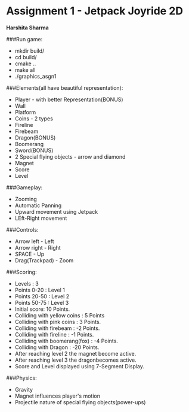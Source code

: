 Assignment 1 - Jetpack Joyride 2D
==================================

**Harshita Sharma**

###Run game:
- mkdir build/
- cd build/
- cmake ..
- make all
- ./graphics_asgn1

###Elements(all have beautiful representation):
-    Player - with better Representation(BONUS)
-    Wall
-    Platform
-    Coins - 2 types
-    Fireline
-    Firebeam
-    Dragon(BONUS)
-    Boomerang
-    Sword(BONUS)
-    2 Special flying objects - arrow and diamond
-    Magnet
-    Score
-    Level

###Gameplay:
-    Zooming
-    Automatic Panning
-    Upward movement using Jetpack
-    LEft-Right movement

###Controls:
-    Arrow left - Left
-    Arrow right - Right
-    SPACE - Up
-    Drag(Trackpad) - Zoom

###Scoring:
-    Levels : 3
-    Points 0-20 : Level 1
-    Points 20-50 : Level 2
-    Points 50-75 : Level 3
-    Initial score: 10 Points.
-    Colliding with yellow coins : 5 Points
-    Colliding with pink coins : 3 Points.
-    Colliding with firebeam : -2 Points.
-    Colliding with fireline : -1 Points.
-    Colliding with boomerang(fox) : -4 Points.
-    Colliding with Dragon : -20 Points.
-    After reaching level 2 the magnet become active.
-    After reaching level 3 the dragonbecomes active.
-    Score and Level displayed using 7-Segment Display.

###Physics:
-   Gravity
-    Magnet influences player's motion
-    Projectile nature of special flying objects(power-ups)


